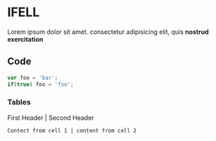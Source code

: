# IFELL

Lorem ipsum dolor sit amet. consectetur adipisicing elit, quis
**nostrud exercitation**

## Code

```javascript
var foo = 'bar';
if(true) foo = 'foo';
```

### Tables

First Header | Second Header
~~~~~~~~~~~~ | ~~~~~~~~~~~~~
Contect from cell 1 | content from cell 2
